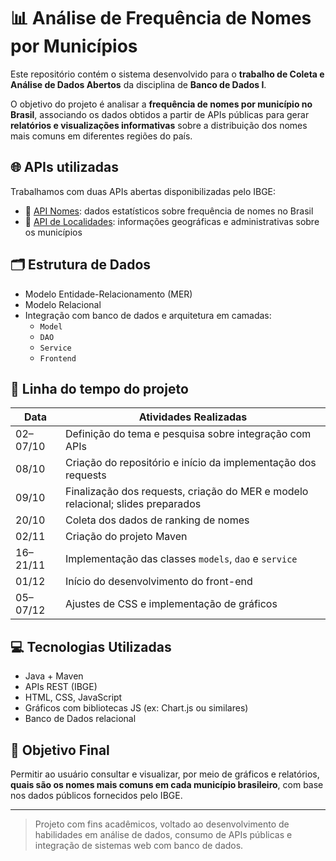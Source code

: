 # 📊 Análise de Frequência de Nomes por Municípios

Este repositório contém o sistema desenvolvido para o **trabalho de Coleta e Análise de Dados Abertos** da disciplina de **Banco de Dados I**.

O objetivo do projeto é analisar a **frequência de nomes por município no Brasil**, associando os dados obtidos a partir de APIs públicas para gerar **relatórios e visualizações informativas** sobre a distribuição dos nomes mais comuns em diferentes regiões do país.

## 🌐 APIs utilizadas

Trabalhamos com duas APIs abertas disponibilizadas pelo IBGE:

- 🔗 [API Nomes](https://servicodados.ibge.gov.br/api/docs/nomes?versao=2): dados estatísticos sobre frequência de nomes no Brasil
- 🔗 [API de Localidades](https://servicodados.ibge.gov.br/api/docs/localidades): informações geográficas e administrativas sobre os municípios

## 🗂️ Estrutura de Dados

- Modelo Entidade-Relacionamento (MER)
- Modelo Relacional
- Integração com banco de dados e arquitetura em camadas:
  - `Model`
  - `DAO`
  - `Service`
  - `Frontend`

## 🚀 Linha do tempo do projeto

| Data         | Atividades Realizadas |
|--------------|------------------------|
| 02–07/10     | Definição do tema e pesquisa sobre integração com APIs |
| 08/10        | Criação do repositório e início da implementação dos requests |
| 09/10        | Finalização dos requests, criação do MER e modelo relacional; slides preparados |
| 20/10        | Coleta dos dados de ranking de nomes |
| 02/11        | Criação do projeto Maven |
| 16–21/11     | Implementação das classes `models`, `dao` e `service` |
| 01/12        | Início do desenvolvimento do front-end |
| 05–07/12     | Ajustes de CSS e implementação de gráficos |

## 💻 Tecnologias Utilizadas

- Java + Maven
- APIs REST (IBGE)
- HTML, CSS, JavaScript
- Gráficos com bibliotecas JS (ex: Chart.js ou similares)
- Banco de Dados relacional

## 🎯 Objetivo Final

Permitir ao usuário consultar e visualizar, por meio de gráficos e relatórios, **quais são os nomes mais comuns em cada município brasileiro**, com base nos dados públicos fornecidos pelo IBGE.

---

> Projeto com fins acadêmicos, voltado ao desenvolvimento de habilidades em análise de dados, consumo de APIs públicas e integração de sistemas web com banco de dados.
